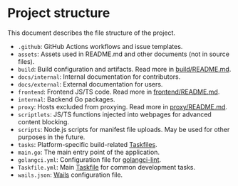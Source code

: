 # Project structure

This document describes the file structure of the project.

- `.github`: GitHub Actions workflows and issue templates.
- `assets`: Assets used in README.md and other documents (not in source files).
- `build`: Build configuration and artifacts. Read more in [build/README.md](../../build/README.md).
- `docs/internal`: Internal documentation for contributors.
- `docs/external`: External documentation for users.
- `frontend`: Frontend JS/TS code. Read more in [frontend/README.md](../../frontend/README.md).
- `internal`: Backend Go packages.
- `proxy`: Hosts excluded from proxying. Read more in [proxy/README.md](../../proxy/README.md).
- `scriptlets`: JS/TS functions injected into webpages for advanced content blocking.
- `scripts`: Node.js scripts for manifest file uploads. May be used for other purposes in the future.
- `tasks`: Platform-specific build-related [Taskfiles](https://taskfile.dev).
- `main.go`: The main entry point of the application.
- `golangci.yml`: Configuration file for [golangci-lint](https://golangci-lint.run).
- `Taskfile.yml`: Main [Taskfile](https://taskfile.dev) for common development tasks.
- `wails.json`: [Wails](https://wails.io) configuration file.
